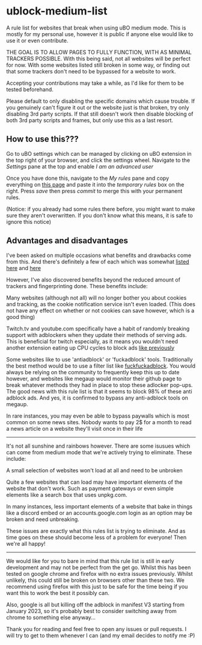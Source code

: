 # ublock-medium-list
A rule list for websites that break when using uBO medium mode. This is mostly for my personal use, however it is public if anyone else would like to use it or even contribute. 

THE GOAL IS TO ALLOW PAGES TO FULLY FUNCTION, WITH AS MINIMAL TRACKERS POSSIBLE. With this being said, not all websites will be perfect for now. With some websites listed still broken in some way, or finding out that some trackers don't need to be bypassed for a website to work. 

Accepting your contributions may take a while, as I'd like for them to be tested beforehand. 

Please default to only disabling the specific domains which cause trouble. If you genuinely can't figure it out or the website just is that broken, try only disabling 3rd party scripts. If that still doesn't work then disable blocking of both 3rd party scripts and frames, but only use this as a last resort.

## How to use this???

Go to uBO settings which can be managed by clicking on uBO extension in the top right of your browser, and click the settings wheel. Navigate to the *Settings* pane at the top and enable *I am an advanced user*

Once you have done this, navigate to the *My rules* pane and copy everything on [this page](https://raw.githubusercontent.com/RMED24/ublock-medium-list/main/dyna-rules.txt) and paste it into the *temporary rules* box on the right. Press *save* then press *commit* to merge this with your permanent rules. 

(Notice: if you already had some rules there before, you might want to make sure they aren't overwritten. If you don't know what this means, it is safe to ignore this notice)

## Advantages and disadvantages

I've been asked on multiple occasions what benefits and drawbacks come from this. And there's definitely a few of each which was somewhat [listed here](https://github.com/gorhill/uBlock/wiki/Blocking-mode:-medium-mode#characteristics) and [here](https://github.com/gorhill/uBlock/wiki/Blocking-mode)

However, I've also discovered benefits beyond the reduced amount of trackers and fingerprinting done. These benefits include:

Many websites (although not all) will no longer bother you about cookies and tracking, as the cookie notification service isn't even loaded. (This does not have any effect on whether or not cookies can save however, which is a good thing)

Twitch.tv and youtube.com specifically have a habit of randomly breaking support with adblockers when they update their methods of serving ads. This is beneficial for twitch especially, as it means you wouldn't need another extension eating up CPU cycles to block ads [like previously](https://github.com/pixeltris/TwitchAdSolutions)

Some websites like to use 'antiadblock' or 'fuckadblock' tools. Traditionally the best method would be to use a filter list like [fuckfuckadblock](https://github.com/bogachenko/fuckfuckadblock). You would always be relying on the community to frequently keep this up to date however, and websites like megaup would monitor their github page to break whatever methods they had in place to stop these adlocker pop-ups. The good news with this rule list is that it seems to block 98% of these anti adblock ads. And yes, it is confirmed to bypass any anti-adblock tools on megaup.

In rare instances, you may even be able to bypass paywalls which is most common on some news sites. Nobody wants to pay 2$ for a month to read a news article on a website they'll visit once in their life

* * *

It's not all sunshine and rainbows however. There are some isusues which can come from medium mode that we're actively trying to eliminate. These include:

A small selection of websites won't load at all and need to be unbroken

Quite a few websites that can load may have important elements of the website that don't work. Such as payment gateways or even simple elements like a search box that uses unpkg.com. 

In many instances, less important elements of a website that bake in things like a discord embed or an accounts.google.com login as an option may be broken and need unbreaking. 

These issues are exactly what this rules list is trying to eliminate. And as time goes on these should become less of a problem for everyone! Then we're all happy!
* * *

We would like for you to bare in mind that this rule list is still in early development and may not be perfect from the get go. Whilst this has been tested on google chrome and firefox with no extra issues previously. Whilst unlikely, this could still be broken on browsers other than these two. We recommend using firefox with this just to be safe for the time being if you want this to work the best it possibly can. 

Also, google is all but killing off the adblock in manifest V3 starting from January 2023, so it's probably best to consider switching away from chrome to something else anyway... 

Thank you for reading and feel free to open any issues or pull requests. I will try to get to them whenever I can (and my email decides to notify me :P)
